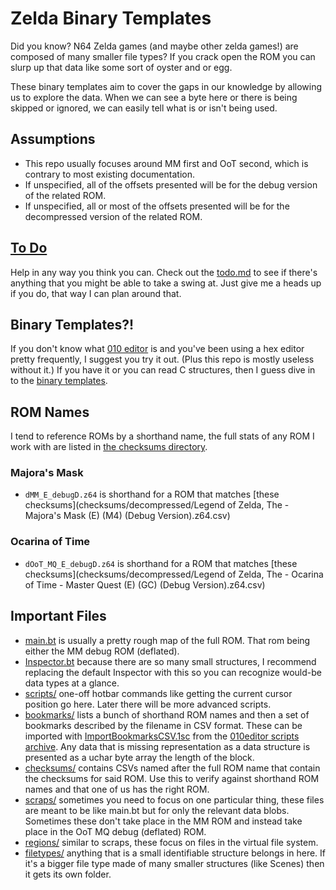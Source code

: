 # Zelda Binary Templates
Did you know? N64 Zelda games (and maybe other zelda games!) are composed of many smaller file types?
If you crack open the ROM you can slurp up that data like some sort of oyster and or egg.

These binary templates aim to cover the gaps in our knowledge by allowing us to explore the data.
When we can see a byte here or there is being skipped or ignored, we can easily tell what is or isn't being used.

## Assumptions
* This repo usually focuses around MM first and OoT second, which is contrary to most existing documentation.
* If unspecified, all of the offsets presented will be for the debug version of the related ROM.
* If unspecified, all or most of the offsets presented will be for the decompressed version of the related ROM.

## [To Do](todo.md)
Help in any way you think you can. Check out the [todo.md](todo.md) to see if there's anything that you might be able to take a swing at. Just give me a heads up if you do, that way I can plan around that.

## Binary Templates?!
If you don't know what [010 editor](http://www.sweetscape.com/010editor/) is and you've been using a hex editor pretty frequently,
I suggest you try it out. (Plus this repo is mostly useless without it.) If you have it or you can read C structures,
then I guess dive in to the [binary templates](http://www.sweetscape.com/010editor/templates.html).

## ROM Names
I tend to reference ROMs by a shorthand name, the full stats of any ROM I work with are listed in [the checksums directory](checksums/).

### Majora's Mask
* `dMM_E_debugD.z64` is shorthand for a ROM that matches [these checksums](checksums/decompressed/Legend of Zelda, The - Majora's Mask (E) (M4) (Debug Version).z64.csv)

### Ocarina of Time
* `dOoT_MQ_E_debugD.z64` is shorthand for a ROM that matches [these checksums](checksums/decompressed/Legend of Zelda, The - Ocarina of Time - Master Quest (E) (GC) (Debug Version).z64.csv)

## Important Files
* [main.bt](main.bt) is usually a pretty rough map of the full ROM. That rom being either the MM debug ROM (deflated).
* [Inspector.bt](Inspector.bt) because there are so many small structures, I recommend replacing the default Inspector with this so you can recognize would-be data types at a glance.
* [scripts/](scripts/) one-off hotbar commands like getting the current cursor position go here. Later there will be more advanced scripts.
* [bookmarks/](bookmarks/) lists a bunch of shorthand ROM names and then a set of bookmarks described by the filename in CSV format. These can be imported with [ImportBookmarksCSV.1sc](http://www.sweetscape.com/010editor/scripts/files/ImportBookmarksCSV.1sc) from the [010editor scripts archive](http://www.sweetscape.com/010editor/scripts/). Any data that is missing representation as a data structure is presented as a uchar byte array the length of the block.
* [checksums/](checksums/) contains CSVs named after the full ROM name that contain the checksums for said ROM. Use this to verify against shorthand ROM names and that one of us has the right ROM.
* [scraps/](scraps/) sometimes you need to focus on one particular thing, these files are meant to be like main.bt but for only the relevant data blobs. Sometimes these don't take place in the MM ROM and instead take place in the OoT MQ debug (deflated) ROM.
* [regions/](regions/) similar to scraps, these focus on files in the virtual file system.
* [filetypes/](filetypes/) anything that is a small identifiable structure belongs in here. If it's a bigger file type made of many smaller structures (like Scenes) then it gets its own folder.